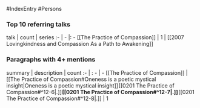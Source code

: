 #IndexEntry #Persons

### Top 10 referring talks
talk | count | series
:- | - |: -
[[The Practice of Compassion]] | 1 | [[2007 Lovingkindness and Compassion As a Path to Awakening]]

### Paragraphs with 4+ mentions
summary | description | count
:- | : - | -
[[The Practice of Compassion]] | [[The Practice of Compassion#Oneness is a poetic mystical insight\|Oneness is a poetic mystical insight]] [[0201 The Practice of Compassion#^12-6\|.]] **[[0201 The Practice of Compassion#^12-7\|.]]** [[0201 The Practice of Compassion#^12-8\|.]] | 1

